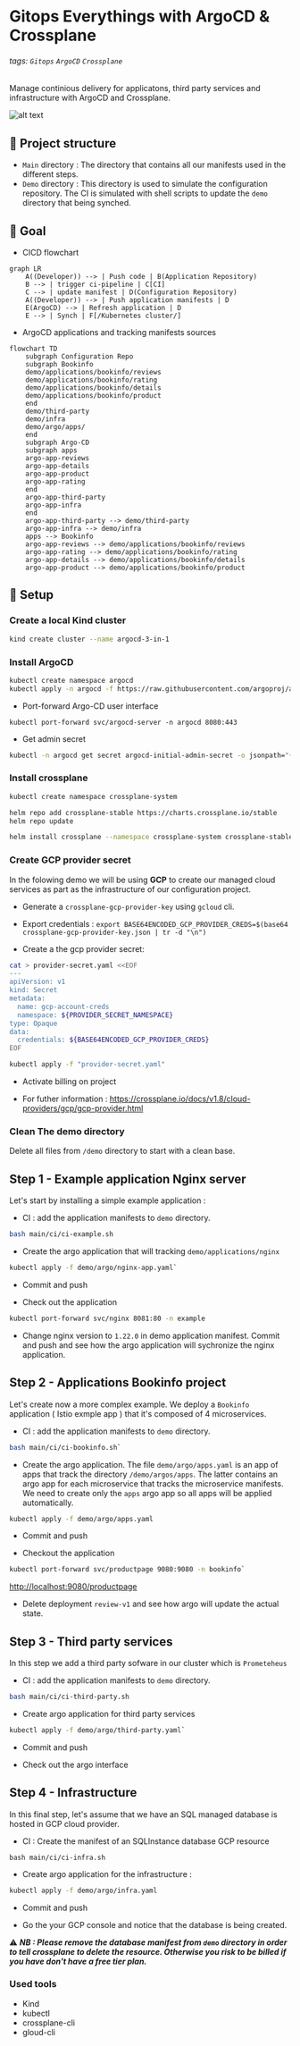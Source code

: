 # Gitops Everythings with ArgoCD & Crossplane

###### tags: `Gitops` `ArgoCD` `Crossplane`

Manage continious delivery for applicatons, third party services and infrastructure with ArgoCD and Crossplane.

![alt text](argo-crossplane.png "Argo-Crossplane")

## :closed_book: Project structure

- `Main` directory : The directory that contains all our manifests used in the different steps. 
- `Demo` directory : This directory is used to simulate the configuration repository. The CI is simulated with shell scripts to update the `demo` directory that being synched. 

## :dart: Goal 

- CICD flowchart 

```mermaid
graph LR
    A((Developer)) --> | Push code | B(Application Repository)
    B --> | trigger ci-pipeline | C[CI]
    C --> | update manifest | D(Configuration Repository)
    A((Developer)) --> | Push application manifests | D
    E(ArgoCD) --> | Refresh application | D
    E --> | Synch | F[/Kubernetes cluster/]    
```

- ArgoCD applications and tracking manifests sources 


```mermaid
flowchart TD
    subgraph Configuration Repo
    subgraph Bookinfo
    demo/applications/bookinfo/reviews
    demo/applications/bookinfo/rating
    demo/applications/bookinfo/details
    demo/applications/bookinfo/product
    end 
    demo/third-party
    demo/infra
    demo/argo/apps/
    end
    subgraph Argo-CD
    subgraph apps
    argo-app-reviews
    argo-app-details
    argo-app-product
    argo-app-rating
    end
    argo-app-third-party
    argo-app-infra
    end
    argo-app-third-party --> demo/third-party
    argo-app-infra --> demo/infra
    apps --> Bookinfo
    argo-app-reviews --> demo/applications/bookinfo/reviews
    argo-app-rating --> demo/applications/bookinfo/rating
    argo-app-details --> demo/applications/bookinfo/details
    argo-app-product --> demo/applications/bookinfo/product
```

## :wrench: Setup


### Create a local Kind cluster

```bash
kind create cluster --name argocd-3-in-1
```
### Install ArgoCD

```bash
kubectl create namespace argocd
kubectl apply -n argocd -f https://raw.githubusercontent.com/argoproj/argo-cd/stable/manifests/install.yaml
```

- Port-forward Argo-CD user interface

```kubectl port-forward svc/argocd-server -n argocd 8080:443```

- Get admin secret 

```bash
kubectl -n argocd get secret argocd-initial-admin-secret -o jsonpath="{.data.password}" | base64 -d; echo
```

### Install crossplane

```bash
kubectl create namespace crossplane-system

helm repo add crossplane-stable https://charts.crossplane.io/stable
helm repo update

helm install crossplane --namespace crossplane-system crossplane-stable/crossplane
```

### Create GCP provider secret

In the folowing demo we will be using **GCP** to create our managed cloud services as part as the infrastructure of our configuration project. 

* Generate a `crossplane-gcp-provider-key` using `gcloud` cli. 
* Export credentials : `export BASE64ENCODED_GCP_PROVIDER_CREDS=$(base64 crossplane-gcp-provider-key.json | tr -d "\n")`

* Create a the gcp provider secret:

```bash
cat > provider-secret.yaml <<EOF
---
apiVersion: v1
kind: Secret
metadata:
  name: gcp-account-creds
  namespace: ${PROVIDER_SECRET_NAMESPACE}
type: Opaque
data:
  credentials: ${BASE64ENCODED_GCP_PROVIDER_CREDS}
EOF
```

```bash
kubectl apply -f "provider-secret.yaml"
```
* Activate billing on project

- For futher information : https://crossplane.io/docs/v1.8/cloud-providers/gcp/gcp-provider.html 

### Clean The demo directory 

Delete all files from `/demo` directory to start with a clean base.  

## Step 1 - Example application Nginx server

Let's start by installing a simple example application : 

- CI : add the application manifests to `demo` directory.  

```bash
bash main/ci/ci-example.sh
````

- Create the argo application that will tracking `demo/applications/nginx`
```bash
kubectl apply -f demo/argo/nginx-app.yaml`
````

- Commit and push

- Check out the application

```bash
kubectl port-forward svc/nginx 8081:80 -n example
```
  
- Change nginx version to `1.22.0` in demo application manifest. Commit and push and see how the argo application will sychronize the nginx application. 

## Step 2 - Applications Bookinfo project

Let's create now a more complex example. We deploy a `Bookinfo` application ( Istio exmple app ) that it's composed of 4 microservices.


- CI : add the application manifests to `demo` directory.  

```bash
bash main/ci/ci-bookinfo.sh`
````

- Create the argo application. The file `demo/argo/apps.yaml` is an app of apps that track the directory `/demo/argos/apps`. The latter contains an argo app for each microservice that tracks the microservice manifests. We need to create only the `apps` argo app so all apps will be applied automatically.  


```bash
kubectl apply -f demo/argo/apps.yaml
````

- Commit and push

- Checkout the application

```bash
kubectl port-forward svc/productpage 9080:9080 -n bookinfo`
````

<http://localhost:9080/productpage>

- Delete deployment `review-v1` and see how argo will update the actual state. 

## Step 3 - Third party services

In this step we add a third party sofware in our cluster which is `Prometeheus`

- CI : add the application manifests to `demo` directory.  

```bash
bash main/ci/ci-third-party.sh
````

- Create argo application for third party services
```bash
kubectl apply -f demo/argo/third-party.yaml`
````

- Commit and push

- Check out the argo interface

## Step 4 - Infrastructure

In this final step, let's assume that we have an SQL managed database is hosted in GCP cloud provider. 


- CI : Create the manifest of an SQLInstance database GCP resource
```
bash main/ci/ci-infra.sh
```

- Create argo application for the infrastructure : 
```bash
kubectl apply -f demo/argo/infra.yaml
```

- Commit and push

- Go the your GCP console and notice that the database is being created. 

:warning: ***NB : Please remove the database manifest from `demo` directory in order to tell crossplane to delete the resource. Otherwise you risk to be billed if you have don't have a free tier plan.***

### Used tools

- Kind
- kubectl
- crossplane-cli
- gloud-cli
